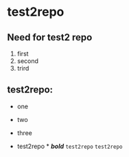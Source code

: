# test2repo
## Need for test2 repo
1. first
2. second
3. trird
## test2repo:
* one
* two
* three

* test2repo *
***bold*** 
`` test2repo ``
``` test2repo ```

